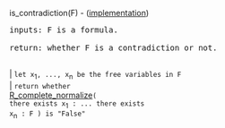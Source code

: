 is\_contradiction(F) - ([implementation](http://code.google.com/p/aic-expresso/source/browse/trunk/src/main/java/com/sri/ai/grinder/library/equality/cardinality/direct/core/IsContradiction.java))
<pre>
inputs: F is a formula.<br>
return: whether F is a contradiction or not.<br>
</pre>
| `let x`<sub>1</sub>`, ..., x`<sub>n</sub>` be the free variables in F`<br>
| <code>return whether </code><a href='RewriterCompleteNormalize.md'>R_complete_normalize</a><code>( there exists x</code><sub>1</sub><code> : ... there exists x</code><sub>n</sub><code> : F ) is "False"</code><br>